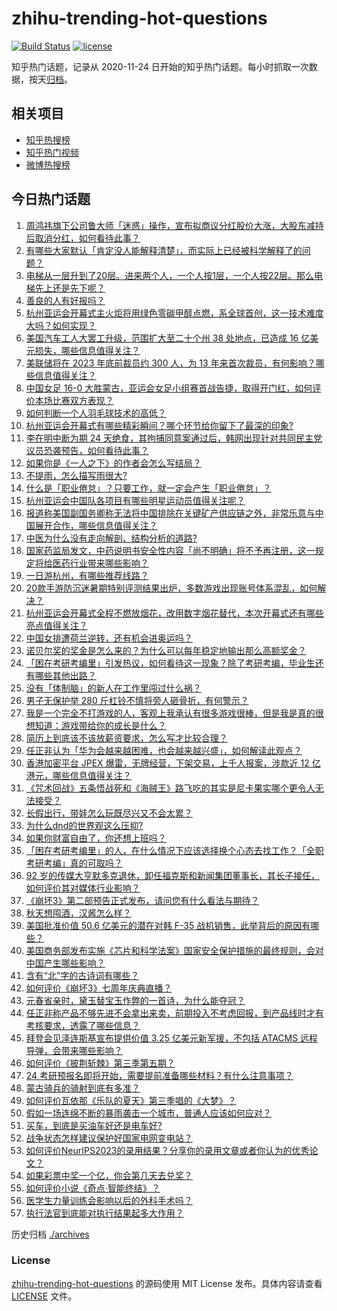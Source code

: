 # zhihu-trending-hot-questions

[![Build Status](https://github.com/justjavac/zhihu-trending-hot-questions/workflows/ci/badge.svg?branch=master)](https://github.com/justjavac/zhihu-trending-hot-questions/actions)
[![license](https://img.shields.io/github/license/justjavac/zhihu-trending-hot-questions)](https://github.com/justjavac/zhihu-trending-hot-questions/blob/master/LICENSE)

知乎热门话题，记录从 2020-11-24
日开始的知乎热门话题。每小时抓取一次数据，按天[归档](./archives)。

## 相关项目

- [知乎热搜榜](https://github.com/justjavac/zhihu-trending-top-search)
- [知乎热门视频](https://github.com/justjavac/zhihu-trending-hot-video)
- [微博热搜榜](https://github.com/justjavac/weibo-trending-hot-search)

## 今日热门话题

<!-- BEGIN -->
<!-- 最后更新时间 Sun Sep 24 2023 04:16:25 GMT+0800 (China Standard Time) -->

1. [周鸿祎旗下公司鲁大师「迷惑」操作，宣布拟商议分红股价大涨，大股东减持后取消分红，如何看待此事？](https://www.zhihu.com/question/623440414)
1. [有哪些大家默认「肯定没人能解释清楚」，而实际上已经被科学解释了的问题？](https://www.zhihu.com/question/263896133)
1. [电梯从一层升到了20层。进来两个人，一个人按1层，一个人按22层。那么电梯先上还是先下呢？](https://www.zhihu.com/question/621853114)
1. [善良的人有好报吗？](https://www.zhihu.com/question/621666088)
1. [杭州亚运会开幕式主火炬将用绿色零碳甲醇点燃，系全球首创，这一技术难度大吗？如何实现？](https://www.zhihu.com/question/623113143)
1. [美国汽车工人大罢工升级，范围扩大至二十个州 38 处地点，已造成 16 亿美元损失，哪些信息值得关注？](https://www.zhihu.com/question/623436423)
1. [美联储将在 2023 年底前裁员约 300 人，为 13 年来首次裁员，有何影响？哪些信息值得关注？](https://www.zhihu.com/question/623436409)
1. [中国女足 16-0 大胜蒙古，亚运会女足小组赛首战告捷，取得开门红，如何评价本场比赛双方表现？](https://www.zhihu.com/question/623356357)
1. [如何判断一个人羽毛球技术的高低？](https://www.zhihu.com/question/557888840)
1. [杭州亚运会开幕式有哪些精彩瞬间？哪个环节给你留下了最深的印象?](https://www.zhihu.com/question/623449564)
1. [李在明中断为期 24 天绝食，其拘捕同意案通过后，韩网出现针对共同民主党议员恐袭预告，如何看待此事？](https://www.zhihu.com/question/623436431)
1. [如果你是《一人之下》的作者会怎么写结局？](https://www.zhihu.com/question/505204414)
1. [不提雨，怎么描写雨很大?](https://www.zhihu.com/question/603625874)
1. [什么是「职业倦怠」？只要工作，就一定会产生「职业倦怠」？](https://www.zhihu.com/question/622944664)
1. [杭州亚运会中国队各项目有哪些明星运动员值得关注呢？](https://www.zhihu.com/question/622235542)
1. [报道称美国副国务卿称无法将中国排除在关键矿产供应链之外，非常乐意与中国展开合作，哪些信息值得关注？](https://www.zhihu.com/question/623420994)
1. [中医为什么没有走向解剖、结构分析的道路?](https://www.zhihu.com/question/623412024)
1. [国家药监局发文，中药说明书安全性内容「尚不明确」将不予再注册，这一规定将给医药行业带来哪些影响？](https://www.zhihu.com/question/623426010)
1. [一日游杭州，有哪些推荐线路？](https://www.zhihu.com/question/622234151)
1. [20款手游防沉迷暑期特别评测结果出炉，多数游戏出现账号体系混乱，如何解决？](https://www.zhihu.com/question/623437932)
1. [杭州亚运会开幕式全程不燃放烟花，改用数字烟花替代，本次开幕式还有哪些亮点值得关注？](https://www.zhihu.com/question/622751840)
1. [中国女排遭荷兰逆转，还有机会进奥运吗？](https://www.zhihu.com/question/623364960)
1. [诺贝尔奖的奖金是怎么来的？为什么可以每年稳定地输出那么高额奖金？](https://www.zhihu.com/question/622722522)
1. [「困在考研考编里」引发热议，如何看待这一现象？除了考研考编，毕业生还有哪些其他出路？](https://www.zhihu.com/question/623411702)
1. [没有「体制脑」的新人在工作里闯过什么祸？](https://www.zhihu.com/question/622766972)
1. [男子无保护举 280 斤杠铃不慎将旁人砸骨折，有何警示？](https://www.zhihu.com/question/623302044)
1. [我是一个完全不打游戏的人，客观上我承认有很多游戏很棒，但是我是真的很想知道：游戏带给你的成长是什么？](https://www.zhihu.com/question/618765536)
1. [简历上到底该不该放薪资要求，怎么写才比较合理？](https://www.zhihu.com/question/622554035)
1. [任正非认为「华为会越来越困难，也会越来越兴盛」，如何解读此观点？](https://www.zhihu.com/question/623254573)
1. [香港加密平台 JPEX 爆雷，无牌经营，下架交易，上千人报案，涉款近 12 亿港元，哪些信息值得关注？](https://www.zhihu.com/question/622892761)
1. [《咒术回战》五条悟战死和《海贼王》路飞吃的其实是尼卡果实哪个更令人无法接受？](https://www.zhihu.com/question/623254027)
1. [长假出行，带娃怎么玩既尽兴又不会太累？](https://www.zhihu.com/question/622730068)
1. [为什么dnd的世界观这么压抑?](https://www.zhihu.com/question/623382203)
1. [如果你财富自由了，你还想上班吗？](https://www.zhihu.com/question/622185606)
1. [「困在考研考编里」的人，在什么情况下应该选择换个心态去找工作？「全职考研考编」真的可取吗？](https://www.zhihu.com/question/623411834)
1. [92 岁的传媒大亨默多克退休，卸任福克斯和新闻集团董事长，其长子接任，如何评价其对媒体行业影响？](https://www.zhihu.com/question/623248842)
1. [《崩坏3》第二部预告正式发布，请问您有什么看法与期待？](https://www.zhihu.com/question/623337351)
1. [秋天想囤酒，汉酱怎么样？](https://www.zhihu.com/question/619998255)
1. [美国批准价值 50.6 亿美元的潜在对韩 F-35 战机销售，此举背后的原因有哪些？](https://www.zhihu.com/question/622376472)
1. [美国商务部发布实施《芯片和科学法案》国家安全保护措施的最终规则，会对中国产生哪些影响？](https://www.zhihu.com/question/623413299)
1. [含有“北”字的古诗词有哪些？](https://www.zhihu.com/question/623413637)
1. [如何评价《崩坏3》七周年庆典直播？](https://www.zhihu.com/question/623329066)
1. [元春省亲时，黛玉替宝玉作弊的一首诗，为什么能夺冠？](https://www.zhihu.com/question/594739940)
1. [任正非称产品不够先进不会拿出来卖，前期投入不考虑回报，到产品线时才有考核要求，透露了哪些信息？](https://www.zhihu.com/question/623293575)
1. [拜登会见泽连斯基宣布提供价值 3.25 亿美元新军援，不包括 ATACMS 远程导弹，会带来哪些影响？](https://www.zhihu.com/question/623247199)
1. [如何评价《披荆斩棘》第三季第五期？](https://www.zhihu.com/question/623264235)
1. [24 考研预报名即将开始，需要提前准备哪些材料？有什么注意事项？](https://www.zhihu.com/question/621462981)
1. [蒙古骑兵的骑射到底有多准？](https://www.zhihu.com/question/22148575)
1. [如何评价瓦依那《乐队的夏天》第三季唱的《大梦》？](https://www.zhihu.com/question/623333524)
1. [假如一场连绵不断的暴雨袭击一个城市，普通人应该如何应对？](https://www.zhihu.com/question/622235714)
1. [买车，到底是买油车好还是电车好?](https://www.zhihu.com/question/616908884)
1. [战争状态怎样建议保护好国家电网变电站？](https://www.zhihu.com/question/558986291)
1. [如何评价NeurIPS2023的录用结果？分享你的录用文章或者你认为的优秀论文？](https://www.zhihu.com/question/623222665)
1. [如果彩票中奖一个亿，你会第几天去兑奖？](https://www.zhihu.com/question/617636396)
1. [如何评价小说《奇点·智能终结》？](https://www.zhihu.com/question/620002251)
1. [医学生力量训练会影响以后的外科手术吗？](https://www.zhihu.com/question/622731566)
1. [执行法官到底能对执行结果起多大作用？](https://www.zhihu.com/question/534520725)

<!-- END -->

历史归档 [./archives](./archives)

### License

[zhihu-trending-hot-questions](https://github.com/justjavac/zhihu-trending-hot-questions)
的源码使用 MIT License 发布。具体内容请查看 [LICENSE](./LICENSE) 文件。
